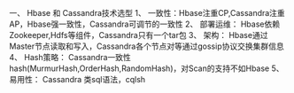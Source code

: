 

一、 Hbase 和 Cassandra技术选型
    1、 一致性：Hbase注重CP,Cassandra注重AP，Hbase强一致性，Cassandra可调节的一致性
    2、 部署运维： Hbase依赖Zookeeper,Hdfs等组件，Cassandra只有一个tar包
    3、 架构： Hbase通过Master节点读取和写入，Cassandra各个节点对等通过gossip协议交换集群信息
    4、 Hash策略： Cassandra一致性hash(MurmurHash,OrderHash,RandomHash)，对Scan的支持不如Hbase
    5、 易用性： Cassandra 类sql语法，cqlsh
